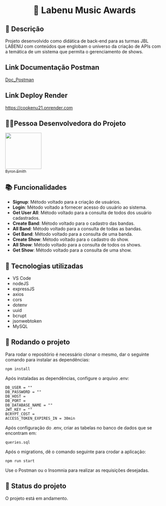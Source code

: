 ## <h1 align="center">📇 Labenu Music Awards </h1>

## :memo: Descrição
Projeto desenvolvido como didática de back-end para as turmas JBL LABENU com conteúdos que englobam o universo da criação de APIs com a temática de um sistema que permita o gerenciamento de shows.

## Link Documentação Postman
[Doc_Postman](https://documenter.getpostman.com/view/22363157/2s93CNLYKU)

## Link Deploy Render
https://cookenu21.onrender.com

##  👩🏾Pessoa Desenvolvedora do Projeto

 [<img src="https://avatars.githubusercontent.com/u/74737156?v=4" width=115><br><sub>Byron Smith</sub>](https://github.com/byron-smith-nobrega)

## :books: Funcionalidades
* <b>Signup</b>: Método voltado para a criação de usuários.
* <b>Login</b>: Método voltado a fornecer acesso do usuário ao sistema.
* <b>Get User All</b>: Método voltado para a consulta de todos dos usuário cadastrados.
* <b>Create Band</b>: Método voltado para o cadastro das bandas.
* <b>All Band</b>: Método voltado para a consulta de todas as bandas.
* <b>Get Band</b>: Método voltado para a consulta de uma banda.
* <b>Create Show</b>: Método voltado para o cadastro do show.
* <b>All Show</b>: Método voltado para a consulta de todos os shows.
* <b>Get Show</b>: Método voltado para a consulta de uma show.

## :wrench: Tecnologias utilizadas
* VS Code
* nodeJS
* expressJS
* axios
* cors
* dotenv
* uuid
* bcrupt
* jsonwebtoken
* MySQL


## :rocket: Rodando o projeto
Para rodar o repositório é necessário clonar o mesmo, dar o seguinte comando para instalar as dependências:
```
npm install
```
Após instaladas as dependências, configure o arquivo .env:
```
DB_USER = ""
DB_PASSWORD = ""
DB_HOST = 
DB_PORT = 
DB_DATABASE_NAME = ""
JWT_KEY = ""
BCRYPT_COST = 
ACCESS_TOKEN_EXPIRES_IN = 30min
```
Após configuração do .env, criar as tabelas no banco de dados que se encontram em:
```
queries.sql
```
Após o migrations, dê o comando seguinte para crodar a aplicação:
```
npm run start
```

Use o Postman ou o Insomnia para realizar as requisições desejadas.

## :dart: Status do projeto
O projeto está em andamento.


